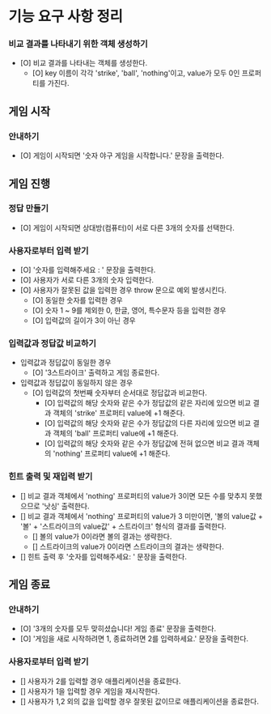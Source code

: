 # 기능 요구 사항 정리

### 비교 결과를 나타내기 위한 객체 생성하기

- [O] 비교 결과를 나타내는 객체를 생성한다.
  - [O] key 이름이 각각 'strike', 'ball', 'nothing'이고, value가 모두 0인 프로퍼티를 가진다.

## 게임 시작

### 안내하기

- [O] 게임이 시작되면 '숫자 야구 게임을 시작합니다.' 문장을 출력한다.

## 게임 진행

### 정답 만들기

- [O] 게임이 시작되면 상대방(컴퓨터)이 서로 다른 3개의 숫자를 선택한다.

### 사용자로부터 입력 받기

- [O] '숫자를 입력해주세요 : ' 문장을 출력한다.
- [O] 사용자가 서로 다른 3개의 숫자 입력한다.
- [O] 사용자가 잘못된 값을 입력한 경우 throw 문으로 예외 발생시킨다.
  - [O] 동일한 숫자를 입력한 경우
  - [O] 숫자 1 ~ 9를 제외한 0, 한글, 영어, 특수문자 등을 입력한 경우
  - [O] 입력값의 길이가 3이 아닌 경우

### 입력값과 정답값 비교하기

- 입력값과 정답값이 동일한 경우
  - [O] '3스트라이크' 출력하고 게임 종료한다.
- 입력값과 정답값이 동일하지 않은 경우
  - [O] 입력값의 첫번째 숫자부터 순서대로 정답값과 비교한다.
    - [O] 입력값의 해당 숫자와 같은 수가 정답값의 같은 자리에 있으면 비교 결과 객체의 'strike' 프로퍼티 value에 +1 해준다.
    - [O] 입력값의 해당 숫자와 같은 수가 정답값의 다른 자리에 있으면 비교 결과 객체의 'ball' 프로퍼티 value에 +1 해준다.
    - [O] 입력값의 해당 숫자와 같은 수가 정답값에 전혀 없으면 비교 결과 객체의 'nothing' 프로퍼티 value에 +1 해준다.

### 힌트 출력 및 재입력 받기

- [] 비교 결과 객체에서 'nothing' 프로퍼티의 value가 3이면 모든 수를 맞추지 못했으므로 '낫싱' 출력한다.
- [] 비교 결과 객체에서 'nothing' 프로퍼티의 value가 3 미만이면, '볼의 value값 + '볼' + '스트라이크의 value값' + 스트라이크' 형식의 결과를 출력한다.
  - [] 볼의 value가 0이라면 볼의 결과는 생략한다.
  - [] 스트라이크의 value가 0이라면 스트라이크의 결과는 생략한다.
- [] 힌트 출력 후 '숫자를 입력해주세요: ' 문장을 출력한다.

## 게임 종료

### 안내하기

- [O] '3개의 숫자를 모두 맞히셨습니다! 게임 종료' 문장을 출력한다.
- [O] '게임을 새로 시작하려면 1, 종료하려면 2를 입력하세요.' 문장을 출력한다.

### 사용자로부터 입력 받기

- [] 사용자가 2를 입력할 경우 애플리케이션을 종료한다.
- [] 사용자가 1을 입력할 경우 게임을 재시작한다.
- [] 사용자가 1,2 외의 값을 입력할 경우 잘못된 값이므로 애플리케이션을 종료한다.
